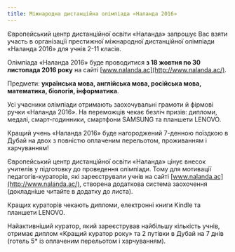 ```yaml
---
title: Міжнародна дистанційна олімпіада «Наланда 2016»
---
```


Європейський центр дистанційної освіти «Наланда» запрошує Вас взяти участь в організації престижної міжнародної дистанційної олімпіади «Наланда 2016» для учнів 2-11 класів.

Олімпіада «Наланда 2016» буде проводитися **з 18 жовтня по 30 листопада 2016 року** на сайті [www.nalanda.ac](http://www.nalanda.ac/).

Предмети: **українська мова, англійська мова, російська мова, математика, біологія, інформатика**.

Усі учасники олімпіади отримають заохочувальні грамоти й фірмові ручки «Наланда 2016». На переможців чекає безліч призів: дипломи, медалі, смарт-годинники, смартфони SAMSUNG та планшети LENOVO.

Кращий учень «Наланда 2016» буде нагороджений 7-денною поїздкою в Дубай на двох з повністю оплаченим перельотом, проживанням і харчуванням!

Європейський центр дистанційної освіти «Наланда» цінує внесок учителів у підготовку до проведення олімпіади. Тому для мотивації педагогів-кураторів, які зареєстрували учнів на сайті [www.nalanda.ac](http://www.nalanda.ac/), створена додаткова система заохочення (докладніше читайте в додатку до листа).

Кращих кураторів чекають дипломи, електронні книги Kindle та планшети LENOVO.

Найактивніший куратор, який зареєстрував найбільшу кількість учнів, отримає диплом «Кращий куратор року» та 2 путівки в Дубай на 7 днів (готель 5\* із оплаченим перельотом і харчуванням).
